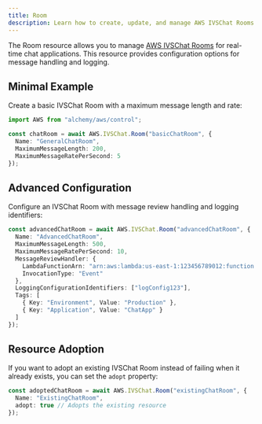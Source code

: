 ```yaml
---
title: Room
description: Learn how to create, update, and manage AWS IVSChat Rooms using Alchemy Cloud Control.
---
```



The Room resource allows you to manage [AWS IVSChat Rooms](https://docs.aws.amazon.com/ivschat/latest/userguide/) for real-time chat applications. This resource provides configuration options for message handling and logging.

## Minimal Example

Create a basic IVSChat Room with a maximum message length and rate:

```ts
import AWS from "alchemy/aws/control";

const chatRoom = await AWS.IVSChat.Room("basicChatRoom", {
  Name: "GeneralChatRoom",
  MaximumMessageLength: 200,
  MaximumMessageRatePerSecond: 5
});
```

## Advanced Configuration

Configure an IVSChat Room with message review handling and logging identifiers:

```ts
const advancedChatRoom = await AWS.IVSChat.Room("advancedChatRoom", {
  Name: "AdvancedChatRoom",
  MaximumMessageLength: 500,
  MaximumMessageRatePerSecond: 10,
  MessageReviewHandler: {
    LambdaFunctionArn: "arn:aws:lambda:us-east-1:123456789012:function:MessageReviewFunction",
    InvocationType: "Event"
  },
  LoggingConfigurationIdentifiers: ["logConfig123"],
  Tags: [
    { Key: "Environment", Value: "Production" },
    { Key: "Application", Value: "ChatApp" }
  ]
});
```

## Resource Adoption

If you want to adopt an existing IVSChat Room instead of failing when it already exists, you can set the `adopt` property:

```ts
const adoptedChatRoom = await AWS.IVSChat.Room("existingChatRoom", {
  Name: "ExistingChatRoom",
  adopt: true // Adopts the existing resource
});
```
